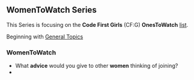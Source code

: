 ## WomenToWatch Series

This Series is focusing on the **Code First Girls** (CF:G) **OnesToWatch** [list](http://www.codefirstgirls.org.uk/ones-to-watch-2016.html).

Beginning with [General Topics](GeneralTopics.md)

### WomenToWatch

* What **advice** would you give to other **women** thinking of joining?
*
